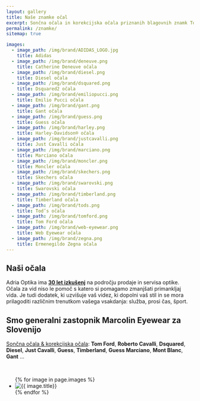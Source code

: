 ```yaml
---
layout: gallery
title: Naše znamke očal
excerpt: Sončna očala in korekcijska očala priznanih blagovnih znamk Tom Ford, Guess, Cavalli, Montbalnc, Dsquared, Swarovski, Gant, Timberland, Diesel..
permalink: /znamke/
sitemap: true

images:
  - image_path: /img/brand/ADIDAS_LOGO.jpg
    title: Adidas
  - image_path: /img/brand/deneuve.png
    title: Catherine Deneuve očala
  - image_path: /img/brand/diesel.png
    title: Diesel očala
  - image_path: /img/brand/dsquared.png
    title: Dsquared2 očala
  - image_path: /img/brand/emiliopucci.png
    title: Emilio Pucci očala
  - image_path: /img/brand/gant.png
    title: Gant očala
  - image_path: /img/brand/guess.png
    title: Guess očala
  - image_path: /img/brand/harley.png
    title: Harley-Davidson® očala
  - image_path: /img/brand/justcavalli.png
    title: Just Cavalli očala
  - image_path: /img/brand/marciano.png
    title: Marciano očala
  - image_path: /img/brand/moncler.png
    title: Moncler očala
  - image_path: /img/brand/skechers.png
    title: Skechers očala
  - image_path: /img/brand/swarovski.png
    title: Swarovski očala
  - image_path: /img/brand/timberland.png
    title: Timberland očala
  - image_path: /img/brand/tods.png
    title: Tod’s očala
  - image_path: /img/brand/tomford.png
    title: Tom Ford očala
  - image_path: /img/brand/web-eyewear.png
    title: Web Eyewear očala
  - image_path: /img/brand/zegna.png
    title: Ermenegildo Zegna očala
---
```



## Naši očala

Adria Optika ima **[30 let izkušenj](/o-nas/)** na področju prodaje in servisa optike.
Očala za vid niso le pomoč s katero si pomagamo zmanjšati primankljaj vida. Je tudi dodatek, ki uzvišuje vaš videz, ki dopolni vaš stil in se mora prilagoditi različnim trenutkom vašega vsakdanja: služba, prosi čas, šport.

## Smo generalni zastopnik Marcolin Eyewear za Slovenijo
[Sončna očala & korekcijska očala](/ocala/):
**Tom Ford**, **Roberto Cavalli**, **Dsquared**, **Diesel**, **Just Cavalli**, **Guess**, **Timberland**, **Guess Marciano**, **Mont Blanc**, **Gant** ...

<br/>

<ul class="photo-gallery">
  {% for image in page.images %}
    <li><a target="popupwindow" rel="nofollow noreferrer" onclick="window.open('http://en.marcolin.com/brands/', 'popupwindow', 'scrollbars=yes,width=800,height=500');return true"><img class="transform-big" src="{{ image.image_path }}" alt="{{ image.title}}" title="{{ image.title}}"/></a></li>
  {% endfor %}
</ul>
